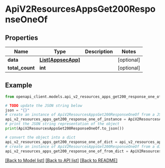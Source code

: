 # ApiV2ResourcesAppsGet200ResponseOneOf


## Properties

Name | Type | Description | Notes
------------ | ------------- | ------------- | -------------
**data** | [**List[AppsecApp]**](AppsecApp.md) |  | [optional] 
**total_count** | **int** |  | [optional] 

## Example

```python
from openapi_client.models.api_v2_resources_apps_get200_response_one_of import ApiV2ResourcesAppsGet200ResponseOneOf

# TODO update the JSON string below
json = "{}"
# create an instance of ApiV2ResourcesAppsGet200ResponseOneOf from a JSON string
api_v2_resources_apps_get200_response_one_of_instance = ApiV2ResourcesAppsGet200ResponseOneOf.from_json(json)
# print the JSON string representation of the object
print(ApiV2ResourcesAppsGet200ResponseOneOf.to_json())

# convert the object into a dict
api_v2_resources_apps_get200_response_one_of_dict = api_v2_resources_apps_get200_response_one_of_instance.to_dict()
# create an instance of ApiV2ResourcesAppsGet200ResponseOneOf from a dict
api_v2_resources_apps_get200_response_one_of_from_dict = ApiV2ResourcesAppsGet200ResponseOneOf.from_dict(api_v2_resources_apps_get200_response_one_of_dict)
```
[[Back to Model list]](../README.md#documentation-for-models) [[Back to API list]](../README.md#documentation-for-api-endpoints) [[Back to README]](../README.md)


